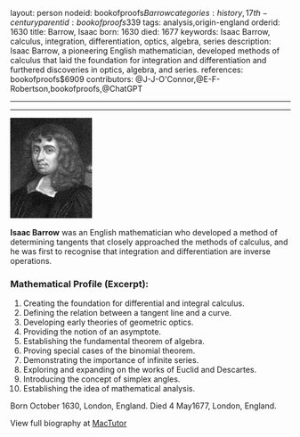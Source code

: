 layout: person
nodeid: bookofproofs$Barrow
categories: history,17th-century
parentid: bookofproofs$339
tags: analysis,origin-england
orderid: 1630
title: Barrow, Isaac
born: 1630
died: 1677
keywords: Isaac Barrow, calculus, integration, differentiation, optics, algebra, series
description: Isaac Barrow, a pioneering English mathematician, developed methods of calculus that laid the foundation for integration and differentiation and furthered discoveries in optics, algebra, and series.
references: bookofproofs$6909
contributors: @J-J-O'Connor,@E-F-Robertson,bookofproofs,@ChatGPT

---



---

![Barrow.jpg](https://github.com/bookofproofs/bookofproofs.github.io/blob/main/_sources/_assets/images/portraits/Barrow.jpg?raw=true)

**Isaac Barrow** was an English mathematician who developed a method of determining tangents that closely approached the methods of calculus, and he was first to recognise that integration and differentiation are inverse operations.

### Mathematical Profile (Excerpt):
1. Creating the foundation for differential and integral calculus.
2. Defining the relation between a tangent line and a curve.
3. Developing early theories of geometric optics.
4. Providing the notion of an asymptote.
5. Establishing the fundamental theorem of algebra.
6. Proving special cases of the binomial theorem.
7. Demonstrating the importance of infinite series.
8. Exploring and expanding on the works of Euclid and Descartes.
9. Introducing the concept of simplex angles.
10. Establishing the idea of mathematical analysis.

Born October 1630, London, England. Died 4 May1677, London, England.

View full biography at [MacTutor](https://mathshistory.st-andrews.ac.uk/Biographies/Barrow/)
